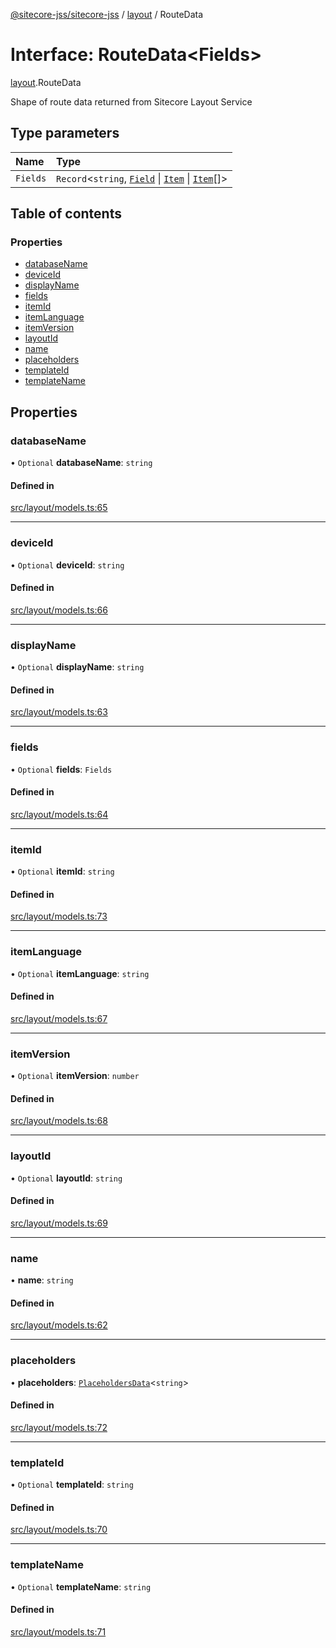 [@sitecore-jss/sitecore-jss](../README.md) / [layout](../modules/layout.md) / RouteData

# Interface: RouteData<Fields\>

[layout](../modules/layout.md).RouteData

Shape of route data returned from Sitecore Layout Service

## Type parameters

| Name     | Type                                                                                                      |
| :------- | :-------------------------------------------------------------------------------------------------------- |
| `Fields` | `Record`<`string`, [`Field`](layout.Field.md) \| [`Item`](layout.Item.md) \| [`Item`](layout.Item.md)[]\> |

## Table of contents

### Properties

- [databaseName](layout.RouteData.md#databasename)
- [deviceId](layout.RouteData.md#deviceid)
- [displayName](layout.RouteData.md#displayname)
- [fields](layout.RouteData.md#fields)
- [itemId](layout.RouteData.md#itemid)
- [itemLanguage](layout.RouteData.md#itemlanguage)
- [itemVersion](layout.RouteData.md#itemversion)
- [layoutId](layout.RouteData.md#layoutid)
- [name](layout.RouteData.md#name)
- [placeholders](layout.RouteData.md#placeholders)
- [templateId](layout.RouteData.md#templateid)
- [templateName](layout.RouteData.md#templatename)

## Properties

### databaseName

• `Optional` **databaseName**: `string`

#### Defined in

[src/layout/models.ts:65](https://github.com/Sitecore/jss/blob/876dae504/packages/sitecore-jss/src/layout/models.ts#L65)

---

### deviceId

• `Optional` **deviceId**: `string`

#### Defined in

[src/layout/models.ts:66](https://github.com/Sitecore/jss/blob/876dae504/packages/sitecore-jss/src/layout/models.ts#L66)

---

### displayName

• `Optional` **displayName**: `string`

#### Defined in

[src/layout/models.ts:63](https://github.com/Sitecore/jss/blob/876dae504/packages/sitecore-jss/src/layout/models.ts#L63)

---

### fields

• `Optional` **fields**: `Fields`

#### Defined in

[src/layout/models.ts:64](https://github.com/Sitecore/jss/blob/876dae504/packages/sitecore-jss/src/layout/models.ts#L64)

---

### itemId

• `Optional` **itemId**: `string`

#### Defined in

[src/layout/models.ts:73](https://github.com/Sitecore/jss/blob/876dae504/packages/sitecore-jss/src/layout/models.ts#L73)

---

### itemLanguage

• `Optional` **itemLanguage**: `string`

#### Defined in

[src/layout/models.ts:67](https://github.com/Sitecore/jss/blob/876dae504/packages/sitecore-jss/src/layout/models.ts#L67)

---

### itemVersion

• `Optional` **itemVersion**: `number`

#### Defined in

[src/layout/models.ts:68](https://github.com/Sitecore/jss/blob/876dae504/packages/sitecore-jss/src/layout/models.ts#L68)

---

### layoutId

• `Optional` **layoutId**: `string`

#### Defined in

[src/layout/models.ts:69](https://github.com/Sitecore/jss/blob/876dae504/packages/sitecore-jss/src/layout/models.ts#L69)

---

### name

• **name**: `string`

#### Defined in

[src/layout/models.ts:62](https://github.com/Sitecore/jss/blob/876dae504/packages/sitecore-jss/src/layout/models.ts#L62)

---

### placeholders

• **placeholders**: [`PlaceholdersData`](../modules/layout.md#placeholdersdata)<`string`\>

#### Defined in

[src/layout/models.ts:72](https://github.com/Sitecore/jss/blob/876dae504/packages/sitecore-jss/src/layout/models.ts#L72)

---

### templateId

• `Optional` **templateId**: `string`

#### Defined in

[src/layout/models.ts:70](https://github.com/Sitecore/jss/blob/876dae504/packages/sitecore-jss/src/layout/models.ts#L70)

---

### templateName

• `Optional` **templateName**: `string`

#### Defined in

[src/layout/models.ts:71](https://github.com/Sitecore/jss/blob/876dae504/packages/sitecore-jss/src/layout/models.ts#L71)
